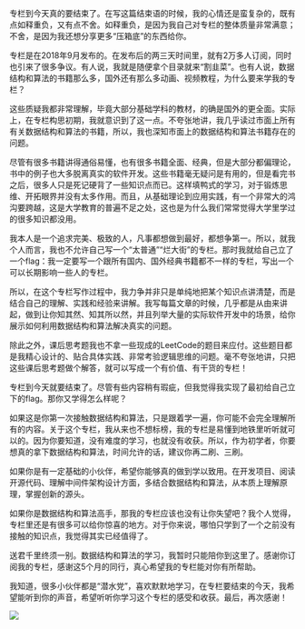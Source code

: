 专栏到今天真的要结束了。在写这篇结束语的时候，我的心情还是蛮复杂的，既有点如释重负，又有点不舍。如释重负，是因为我自己对专栏的整体质量非常满意；不舍，是因为我还想分享更多“压箱底”的东西给你。

专栏是在2018年9月发布的。在发布后的两三天时间里，就有2万多人订阅，同时也引来了很多争议。有人说，我就是随便拿个目录就来“割韭菜”。也有人说，数据结构和算法的书籍那么多，国外还有那么多动画、视频教程，为什么要来学我的专栏？

这些质疑我都非常理解，毕竟大部分基础学科的教材，的确是国外的更全面。实际上，在专栏构思初期，我就意识到了这一点。不夸张地讲，我几乎读过市面上所有有关数据结构和算法的书籍，所以，我也深知市面上的数据结构和算法书籍存在的问题。

尽管有很多书籍讲得通俗易懂，也有很多书籍全面、经典，但是大部分都偏理论，书中的例子也大多脱离真实的软件开发。这些书籍毫无疑问是有用的，但是看完书之后，很多人只是死记硬背了一些知识点而已。这样填鸭式的学习，对于锻炼思维、开拓眼界并没有太多作用。而且，从基础理论到应用实践，有一个非常大的鸿沟要跨越，这是大学教育的普遍不足之处，这也是为什么我们常常觉得大学里学过的很多知识都没用。

我本人是一个追求完美、极致的人，凡事都想做到最好，都想争第一。所以，就我个人而言，我也不允许自己写一个“太普通”“烂大街”的专栏。那时我就给自己立了一个flag：我一定要写一个跟所有国内、国外经典书籍都不一样的专栏，写出一个可以长期影响一些人的专栏。

所以，在这个专栏写作过程中，我力争并非只是单纯地把某个知识点讲清楚，而是结合自己的理解、实践和经验来讲解。我写每篇文章的时候，几乎都是从由来讲起，做到让你知其然、知其所以然，并且列举大量的实际软件开发中的场景，给你展示如何利用数据结构和算法解决真实的问题。

除此之外，课后思考题我也不拿一些现成的LeetCode的题目来应付。这些题目都是我精心设计的、贴合具体实践、非常考验逻辑思维的问题。毫不夸张地讲，只把这些课后思考题做个解答，就可以写成一个有价值、有干货的专栏！

专栏到今天就要结束了。尽管有些内容稍有瑕疵，但我觉得我实现了最初给自己立下的flag。那你又学得怎么样呢？

如果这是你第一次接触数据结构和算法，只是跟着学一遍，你可能不会完全理解所有的内容。关于这个专栏，我从来也不想标榜，我的专栏是易懂到地铁里听听就可以的。因为你要知道，没有难度的学习，也就没有收获。所以，作为初学者，你要想真的拿下数据结构和算法，时间允许的话，建议你再二刷、三刷。

如果你是有一定基础的小伙伴，希望你能够真的做到学以致用。在开发项目、阅读开源代码、理解中间件架构设计方面，多结合数据结构和算法，从本质上理解原理，掌握创新的源头。

如果你是数据结构和算法高手，那我的专栏应该也没有让你失望吧？我个人觉得，专栏里还是有很多可以给你惊喜的地方。对于你来说，哪怕只学到了一个之前没有接触的知识点，我觉得其实已经值得了。

送君千里终须一别。数据结构和算法的学习，我暂时只能陪你到这里了。感谢你订阅我的专栏，感谢这5个月的同行，真心希望我的专栏能对你有所帮助。

我知道，很多小伙伴都是“潜水党”，喜欢默默地学习，在专栏要结束的今天，我希望能听到你的声音，希望听听你学习这个专栏的感受和收获。最后，再次感谢！

[![](https://static001.geekbang.org/resource/image/83/ef/83838fb59eece6af64b41547c6f1b2ef.jpg?wh=1142*801)](http://bbn7rz69sba2z1ns.mikecrm.com/vphthhO)